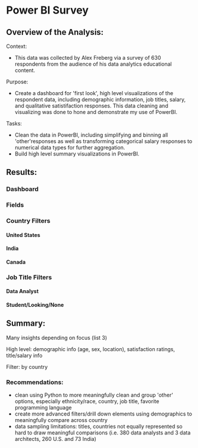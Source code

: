 # Power BI Survey

## Overview of the Analysis:

Context:
* This data was collected by Alex Freberg via a survey of 630 respondents from the audience of his data analytics educational content. 

Purpose:
* Create a dashboard for 'first look', high level visualizations of the respondent data, including demographic information, job titles, salary, and qualitative satistifaction responses. This data cleaning and visualizing was done to hone and demonstrate my use of PowerBI. 

Tasks:
* Clean the data in PowerBI, including simplifying and binning all 'other'responses as well as transforming categorical salary responses to numerical data types for further aggregation.
* Build high level summary visualizations in PowerBI.

## Results:

### Dashboard 


### Fields


### Country Filters


#### United States 


#### India


#### Canada


### Job Title Filters


#### Data Analyst


#### Student/Looking/None


## Summary:

Many insights depending on focus (list 3)

High level: demographic info (age, sex, location), satisfaction ratings, title/salary info 

Filter: by country

### Recommendations:
* clean using Python to more meaningfully clean and group 'other' options, especially ethnicity/race, country, job title, favorite programming language 
* create more advanced filters/drill down elements using demographics to meaningfully compare across country 
* data sampling limitations: titles, countries not equally represented so hard to draw meaningful comparisons (i.e. 380 data analysts and  3 data architects, 260 U.S. and 73 India)



